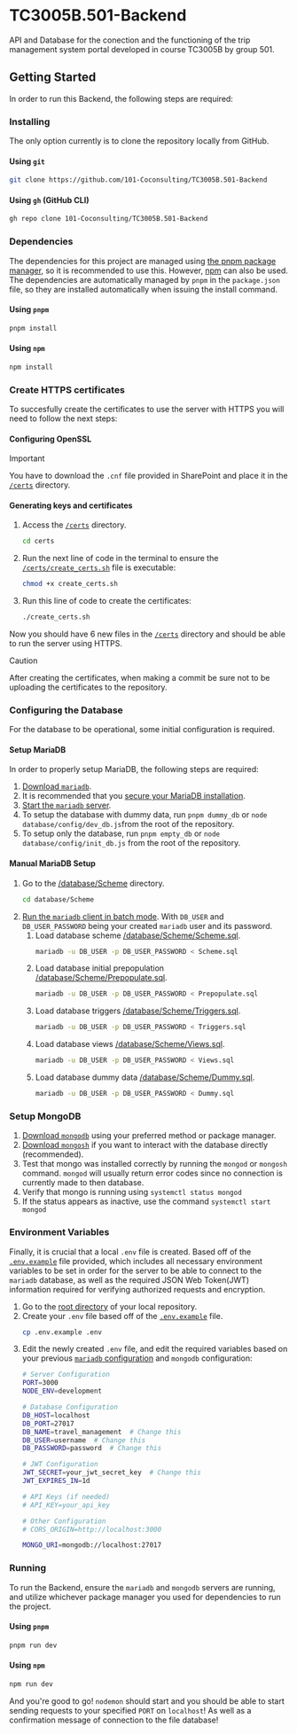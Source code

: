 # TC3005B.501-Backend

API and Database for the conection and the functioning of the trip management
system portal developed in course TC3005B by group 501.

## Getting Started

In order to run this Backend, the following steps are required:

### Installing

The only option currently is to clone the repository locally from GitHub.

#### Using `git`

```sh
git clone https://github.com/101-Coconsulting/TC3005B.501-Backend
```

#### Using `gh` (GitHub CLI)

```sh
gh repo clone 101-Coconsulting/TC3005B.501-Backend
```

### Dependencies

The dependencies for this project are managed using [the pnpm package manager](https://pnpm.io/),
so it is recommended to use this. However, [npm](https://www.npmjs.com/) can
also be used. The dependencies are automatically managed by `pnpm` in the
`package.json` file, so they are installed automatically when issuing the
install command.

#### Using `pnpm`

```sh
pnpm install
```

#### Using `npm`

```sh
npm install
```

### Create HTTPS certificates

To succesfully create the certificates to use the server with HTTPS you will
need to follow the next steps:

#### Configuring OpenSSL

> [!Important]
> You have to download the `.cnf` file provided in SharePoint and place it in
> the [`/certs`](/certs) directory.

#### Generating keys and certificates

1. Access the [`/certs`](/certs) directory.

    ```sh
    cd certs
    ```

2. Run the next line of code in the terminal to ensure the
   [`/certs/create_certs.sh`](/certs/create_certs.sh) file is executable:

    ```sh
    chmod +x create_certs.sh
    ```

3. Run this line of code to create the certificates:

    ```sh
    ./create_certs.sh
    ```

Now you should have 6 new files in the [`/certs`](/certs) directory and should
be able to run the server using HTTPS.

> [!Caution]
> After creating the certificates, when making a commit be sure not to be
uploading the certificates to the repository.

### Configuring the Database

For the database to be operational, some initial configuration is required.

#### Setup MariaDB

In order to properly setup MariaDB, the following steps are required:

1. [Download `mariadb`](https://mariadb.com/kb/en/where-to-download-mariadb/).
2. It is recommended that you [secure your MariaDB installation](https://mariadb.com/kb/en/mysql_secure_installation/).
3. [Start the `mariadb` server](https://mariadb.com/kb/en/starting-and-stopping-mariadb-automatically/).
4. To setup the database with dummy data, run `pnpm dummy_db` or `node database/config/dev_db.js`from the root of the repository.
5. To setup only the database, run `pnpm empty_db` or `node database/config/init_db.js` from the root of the repository.

#### Manual MariaDB Setup

1. Go to the [/database/Scheme](/database/Scheme) directory.
    ```sh
    cd database/Scheme
    ```
2. [Run the `mariadb` client in batch mode](https://mariadb.com/kb/en/mariadb-command-line-client/).
   With `DB_USER` and `DB_USER_PASSWORD` being your created `mariadb` user and
   its password.
    1. Load database scheme
       [/database/Scheme/Scheme.sql](/database/Scheme/Scheme.sql).
        ```sh
        mariadb -u DB_USER -p DB_USER_PASSWORD < Scheme.sql
        ```
    2. Load database initial prepopulation
       [/database/Scheme/Prepopulate.sql](/database/Scheme/Prepopulate.sql).
        ```sh
        mariadb -u DB_USER -p DB_USER_PASSWORD < Prepopulate.sql
        ```
    3. Load database triggers
       [/database/Scheme/Triggers.sql](/database/Scheme/Triggers.sql).
        ```sh
        mariadb -u DB_USER -p DB_USER_PASSWORD < Triggers.sql
        ```
    4. Load database views
       [/database/Scheme/Views.sql](/database/Scheme/Views.sql).
        ```sh
        mariadb -u DB_USER -p DB_USER_PASSWORD < Views.sql
        ```
    5. Load database dummy data
       [/database/Scheme/Dummy.sql](/database/Scheme/Dummy.sql).
        ```sh
        mariadb -u DB_USER -p DB_USER_PASSWORD < Dummy.sql
        ```

### Setup MongoDB

1. [Download `mongodb`](https://www.mongodb.com/docs/manual/installation/)
    using your preferred method or package manager.
2. [Download `mongosh`](https://www.mongodb.com/try/download/shell) if you want
    to interact with the database directly (recommended).
3. Test that mongo was installed correctly by running the `mongod` or `mongosh`
    command. `mongod` will usually return error codes since no connection is
    currently made to then database.
4. Verify that mongo is running using `systemctl status mongod`
5. If the status appears as inactive, use the command `systemctl start mongod`

### Environment Variables

Finally, it is crucial that a local `.env` file is created. Based off of the
[`.env.example`](/.env.example) file provided, which includes all necessary
environment variables to be set in order for the server to be able to connect
to the `mariadb` database, as well as the required JSON Web Token(JWT)
information required for verifying authorized requests and encryption.

1. Go to the [root directory](/) of your local repository.
2. Create your `.env` file based off of the [`.env.example`](/.env.example)
   file.
    ```sh
    cp .env.example .env
    ```
3. Edit the newly created `.env` file, and edit the required variables based on
   your previous [`mariadb` configuration](#configuring-the-database) and
   `mongodb` configuration:
    ```sh
    # Server Configuration
    PORT=3000
    NODE_ENV=development

    # Database Configuration
    DB_HOST=localhost
    DB_PORT=27017
    DB_NAME=travel_management  # Change this
    DB_USER=username  # Change this
    DB_PASSWORD=password  # Change this

    # JWT Configuration
    JWT_SECRET=your_jwt_secret_key  # Change this
    JWT_EXPIRES_IN=1d

    # API Keys (if needed)
    # API_KEY=your_api_key

    # Other Configuration
    # CORS_ORIGIN=http://localhost:3000

    MONGO_URI=mongodb://localhost:27017
    ```

### Running

To run the Backend, ensure the `mariadb` and `mongodb` servers are running, and
utilize whichever package manager you used for dependencies to run the project.

#### Using `pnpm`

```sh
pnpm run dev
```

#### Using `npm`

```sh
npm run dev
```

And you're good to go! `nodemon` should start and you should be able to start
sending requests to your specified `PORT` on `localhost`! As well as a
confirmation message of connection to the file database!
